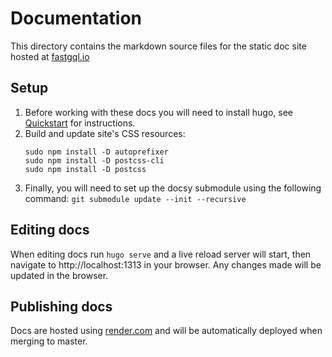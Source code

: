 Documentation
====

This directory contains the markdown source files for the static doc site hosted at [fastgql.io](https://fastgql.io)


## Setup

1. Before working with these docs you will need to install hugo, see [Quickstart](https://gohugo.io/getting-started/quick-start/) for instructions.
2. Build and update site's CSS resources:
   ```
   sudo npm install -D autoprefixer
   sudo npm install -D postcss-cli
   sudo npm install -D postcss
   ```
3. Finally, you will need to set up the docsy submodule using the following command: `git submodule update --init --recursive`

## Editing docs

When editing docs run `hugo serve` and a live reload server will start, then navigate to http://localhost:1313 in your browser. Any changes made will be updated in the browser.


## Publishing docs

Docs are hosted using [render.com](https://render.com/) and will be automatically deployed when merging to master.
